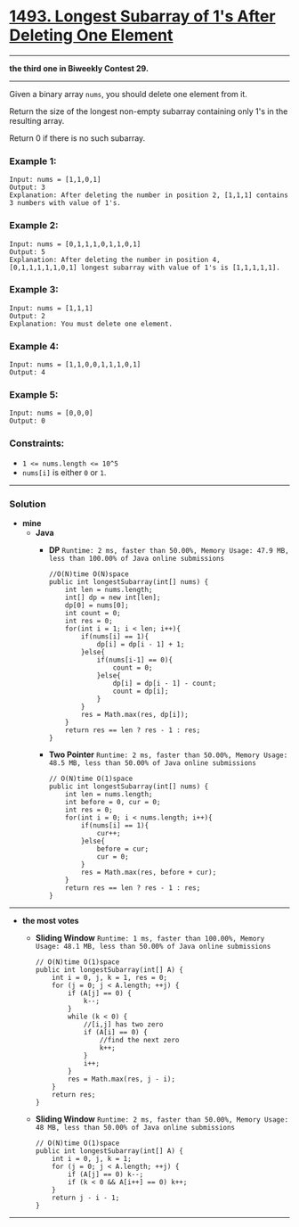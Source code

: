 # [1493. Longest Subarray of 1's After Deleting One Element](https://leetcode.com/problems/longest-subarray-of-1s-after-deleting-one-element/)

---

**the third one in Biweekly Contest 29.**

---

Given a binary array `nums`, you should delete one element from it.

Return the size of the longest non-empty subarray containing only 1's in the resulting array.

Return 0 if there is no such subarray.

 

### Example 1:
```
Input: nums = [1,1,0,1]
Output: 3
Explanation: After deleting the number in position 2, [1,1,1] contains 3 numbers with value of 1's.
```

### Example 2:
```
Input: nums = [0,1,1,1,0,1,1,0,1]
Output: 5
Explanation: After deleting the number in position 4, [0,1,1,1,1,1,0,1] longest subarray with value of 1's is [1,1,1,1,1].
```

### Example 3:
```
Input: nums = [1,1,1]
Output: 2
Explanation: You must delete one element.
```

### Example 4:
```
Input: nums = [1,1,0,0,1,1,1,0,1]
Output: 4
```

### Example 5:
```
Input: nums = [0,0,0]
Output: 0
``` 

### Constraints:
* `1 <= nums.length <= 10^5`
* `nums[i]` is either `0` or `1`.


---


### Solution
* **mine**
  * **Java**
    * **DP** `Runtime: 2 ms, faster than 50.00%, Memory Usage: 47.9 MB, less than 100.00% of Java online submissions`
      ```
      //O(N)time O(N)space
      public int longestSubarray(int[] nums) {
          int len = nums.length;
          int[] dp = new int[len];
          dp[0] = nums[0];
          int count = 0;
          int res = 0;
          for(int i = 1; i < len; i++){
              if(nums[i] == 1){
                  dp[i] = dp[i - 1] + 1;
              }else{
                  if(nums[i-1] == 0){
                      count = 0;
                  }else{
                      dp[i] = dp[i - 1] - count;
                      count = dp[i];
                  }
              }
              res = Math.max(res, dp[i]);
          }
          return res == len ? res - 1 : res;
      }
      ```
      
    * **Two Pointer** `Runtime: 2 ms, faster than 50.00%, Memory Usage: 48.5 MB, less than 50.00% of Java online submissions`
      ```
      // O(N)time O(1)space
      public int longestSubarray(int[] nums) {
          int len = nums.length;
          int before = 0, cur = 0;
          int res = 0;
          for(int i = 0; i < nums.length; i++){
              if(nums[i] == 1){
                  cur++;
              }else{
                  before = cur;
                  cur = 0;
              }
              res = Math.max(res, before + cur);
          }
          return res == len ? res - 1 : res;
      }
      ```

----


* **the most votes**

  * **Sliding Window** `Runtime: 1 ms, faster than 100.00%, Memory Usage: 48.1 MB, less than 50.00% of Java online submissions`
    ```
    // O(N)time O(1)space
    public int longestSubarray(int[] A) {
        int i = 0, j, k = 1, res = 0;
        for (j = 0; j < A.length; ++j) {
            if (A[j] == 0) {
                k--;
            }
            while (k < 0) {
                //[i,j] has two zero
                if (A[i] == 0) {
                    //find the next zero
                    k++;
                }
                i++;
            }
            res = Math.max(res, j - i);
        }
        return res;
    }
    ```

  * **Sliding Window** `Runtime: 2 ms, faster than 50.00%, Memory Usage: 48 MB, less than 50.00% of Java online submissions`
    ```
    // O(N)time O(1)space
    public int longestSubarray(int[] A) {
        int i = 0, j, k = 1;
        for (j = 0; j < A.length; ++j) {
            if (A[j] == 0) k--;
            if (k < 0 && A[i++] == 0) k++;
        }
        return j - i - 1;
    }
    ```
    
    
    
---
